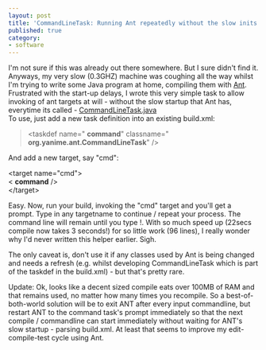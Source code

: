```yaml
---
layout: post
title: 'CommandLineTask: Running Ant repeatedly without the slow inits'
published: true
category:
- software
---
```

I'm not sure if this was already out there somewhere. But I sure didn't find it. Anyways, my very slow (0.3GHZ) machine was coughing all the way whilst I'm trying to write some Java program at home, compiling them with [Ant](http://ant.apache.org/). Frustrated with the start-up delays, I wrote this very simple task to allow invoking of ant targets at will - without the slow startup that Ant has, everytime its called - [CommandLineTask.java](http://www.yanime.org/CommandLineTask.java)  
To use, just add a new task definition into an existing build.xml:

> \<taskdef name=" **command**" classname=" **org.yanime.ant.CommandLineTask**" /\>

And add a new target, say "cmd":<!--StartFragment -->

\<target name="cmd"\>  
 \< **command** /\>  
\</target\>  

Easy. Now, run your build, invoking the "cmd" target and you'll get a prompt. Type in any targetname to continue / repeat your process. The command line will remain until you type !. With so much speed up (22secs compile now takes 3 seconds!) for so little work (96 lines), I really wonder why I'd never written this helper earlier. Sigh.  
  
The only caveat is, don't use it if any classes used by Ant is being changed and needs a refresh (e.g. whilst developing CommandLineTask which is part of the taskdef in the build.xml) - but that's pretty rare.  
  
Update: Ok, looks like a decent sized compile eats over 100MB of RAM and that remains used, no matter how many times you recompile. So a best-of-both-world solution will be to exit ANT after every input commandline, but restart ANT to the command task's prompt immediately so that the next compile / commandline can start immediately without waiting for ANT's slow startup - parsing build.xml. At least that seems to improve my edit-compile-test cycle using Ant.

  
